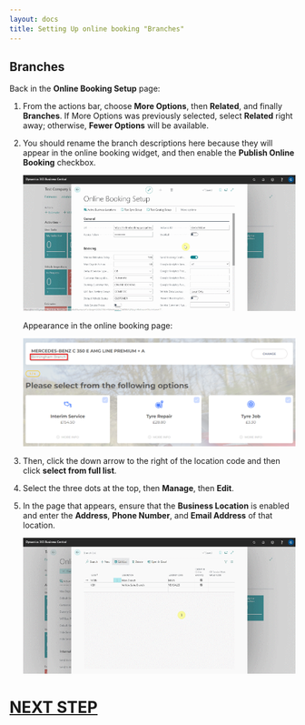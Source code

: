 ```yaml
---
layout: docs
title: Setting Up online booking "Branches"
---
```


## Branches 
Back in the **Online Booking Setup** page:
1. From the actions bar, choose **More Options**, then **Related**, and finally **Branches**. If More Options was previously selected, select **Related** right away; otherwise, **Fewer Options** will be available.
2. You should rename the branch descriptions here because they will appear in the online booking widget, and then enable the **Publish Online Booking** checkbox.

   ![](media/garagehive-onlinebooking-branches1.gif)

   Appearance in the online booking page:

   ![](media/garagehive-onlinebooking-branches2.png)

3. Then, click the down arrow to the right of the location code and then click **select from full list**.
4. Select the three dots at the top, then **Manage**, then **Edit**.
5. In the page that appears, ensure that the **Business Location** is enabled and enter the **Address**, **Phone Number**, and **Email Address** of that location.

   ![](media/garagehive-onlinebooking-branches3.gif)

 
# [NEXT STEP](/docs/garagehive-onlinebooking-holidays.html)